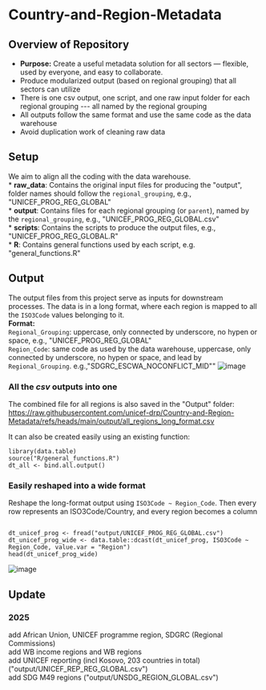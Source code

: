 # Country-and-Region-Metadata

## Overview of Repository

-   **Purpose:** Create a useful metadata solution for all sectors — flexible, used by everyone, and easy to collaborate.
-   Produce modularized output (based on regional grouping) that all sectors can utilize
-   There is one csv output, one script, and one raw input folder for each regional grouping --- all named by the regional grouping
-   All outputs follow the same format and use the same code as the data warehouse
-   Avoid duplication work of cleaning raw data

## Setup

We aim to align all the coding with the data warehouse.\
\* **raw_data**: Contains the original input files for producing the "output", folder names should follow the `regional_grouping`, e.g., "UNICEF_PROG_REG_GLOBAL"\
\* **output**: Contains files for each regional grouping (or `parent`), named by the `regional_grouping`, e.g., "UNICEF_PROG_REG_GLOBAL.csv"\
\* **scripts**: Contains the scripts to produce the output files, e.g., "UNICEF_PROG_REG_GLOBAL.R"\
\* **R**: Contains general functions used by each script, e.g. "general_functions.R"

## Output

The output files from this project serve as inputs for downstream processes. The data is in a long format, where each region is mapped to all the `ISO3Code` values belonging to it.\
**Format:**\
`Regional_Grouping`: uppercase, only connected by underscore, no hypen or space, e.g., "UNICEF_PROG_REG_GLOBAL"\
`Region_Code`: same code as used by the data warehouse, uppercase, only connected by underscore, no hypen or space, and lead by `Regional_Grouping`. e.g.,"SDGRC_ESCWA_NOCONFLICT_MID"" ![image](https://github.com/user-attachments/assets/68087586-b0e1-4ca6-9d41-bd1c13066f32)

### All the _csv_ outputs into one

The combined file for all regions is also saved in the "Output" folder:
https://raw.githubusercontent.com/unicef-drp/Country-and-Region-Metadata/refs/heads/main/output/all_regions_long_format.csv

It can also be created easily using an existing function: 
```         
library(data.table)
source("R/general_functions.R")
dt_all <- bind.all.output()
```

### Easily reshaped into a wide format
Reshape the long-format output using `ISO3Code ~ Region_Code`. Then every row represents an ISO3Code/Country, and every region becomes a column

```         

dt_unicef_prog <- fread("output/UNICEF_PROG_REG_GLOBAL.csv")
dt_unicef_prog_wide <- data.table::dcast(dt_unicef_prog, ISO3Code ~ Region_Code, value.var = "Region")
head(dt_unicef_prog_wide)
```

![image](https://github.com/user-attachments/assets/d7f51c28-4cdd-440a-b2e8-c5319f956cb0)

## Update

### 2025

add African Union, UNICEF programme region, SDGRC (Regional Commissions)\
add WB income regions and WB regions\
add UNICEF reporting (incl Kosovo, 203 countries in total)("output/UNICEF_REP_REG_GLOBAL.csv")\
add SDG M49 regions ("output/UNSDG_REGION_GLOBAL.csv")
